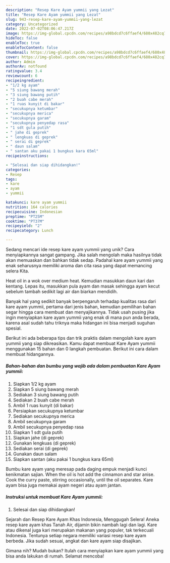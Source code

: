 ```yaml
---
description: "Resep Kare Ayam yummii yang Lezat"
title: "Resep Kare Ayam yummii yang Lezat"
slug: 943-resep-kare-ayam-yummii-yang-lezat
category: Uncategorized
date: 2022-07-02T08:06:47.217Z
image: https://img-global.cpcdn.com/recipes/a98bdcd7c6ffaef4/680x482cq70/kare-ayam-yummii-foto-resep-utama.jpg
hideToc: false
enableToc: true
enableTocContent: false
thumbnail: https://img-global.cpcdn.com/recipes/a98bdcd7c6ffaef4/680x482cq70/kare-ayam-yummii-foto-resep-utama.jpg
cover: https://img-global.cpcdn.com/recipes/a98bdcd7c6ffaef4/680x482cq70/kare-ayam-yummii-foto-resep-utama.jpg
author: Admin
authorAv: notfound
ratingvalue: 3.4
reviewcount: 6
recipeingredient:
- "1/2 kg ayam"
- "5 siung bawang merah"
- "3 siung bawang putih"
- "2 buah cabe merah"
- "1 ruas kunyit di bakar"
- "secukupnya ketumbar"
- "secukupnya merica"
- "secukupnya garam"
- "secukupnya penyedap rasa"
- "1 sdt gula putih"
- " jahe di geprek"
- " lengkuas di geprek"
- " serai di geprek"
- " daun salam"
- " santan aku pakai 1 bungkus kara 65ml"
recipeinstructions:

- "Selesai dan siap dihidangkan!"
categories:
- Resep
tags:
- kare
- ayam
- yummii

katakunci: kare ayam yummii 
nutrition: 164 calories
recipecuisine: Indonesian
preptime: "PT25M"
cooktime: "PT37M"
recipeyield: "2"
recipecategory: Lunch

---
```





Sedang mencari ide resep kare ayam yummii yang unik? Cara menyiapkannya sangat gampang. Jika salah mengolah maka hasilnya tidak akan memuaskan dan bahkan tidak sedap. Padahal kare ayam yummii yang enak seharusnya memiliki aroma dan cita rasa yang dapat memancing selera Kita.





Heat oil in a wok over medium heat. Kemudian masukkan daun kari dan kentang. Lepas itu, masukkan pula ayam dan masak sehingga ayam kecut sebelum tambah sedikit lagi air dan biarkan mendidih.

Banyak hal yang sedikit banyak berpengaruh terhadap kualitas rasa dari kare ayam yummii, pertama dari jenis bahan, kemudian pemilihan bahan segar hingga cara membuat dan menyajikannya. Tidak usah pusing jika ingin menyiapkan kare ayam yummii yang enak di mana pun anda berada, karena asal sudah tahu triknya maka hidangan ini bisa menjadi suguhan spesial.






Berikut ini ada beberapa tips dan trik praktis dalam mengolah kare ayam yummii yang siap dikreasikan. Kamu dapat membuat Kare Ayam yummii menggunakan 15 bahan dan 0 langkah pembuatan. Berikut ini cara dalam membuat hidangannya.

<!--inarticleads1-->

##### Bahan-bahan dan bumbu yang wajib ada dalam pembuatan Kare Ayam yummii:

1. Siapkan 1/2 kg ayam
1. Siapkan 5 siung bawang merah
1. Sediakan 3 siung bawang putih
1. Sediakan 2 buah cabe merah
1. Ambil 1 ruas kunyit (di bakar)
1. Persiapkan secukupnya ketumbar
1. Sediakan secukupnya merica
1. Ambil secukupnya garam
1. Ambil secukupnya penyedap rasa
1. Siapkan 1 sdt gula putih
1. Siapkan  jahe (di geprek)
1. Gunakan  lengkuas (di geprek)
1. Sediakan  serai (di geprek)
1. Gunakan  daun salam
1. Siapkan  santan (aku pakai 1 bungkus kara 65ml)


Bumbu kare ayam yang meresap pada daging empuk menjadi kunci kenikmatan sajian. When the oil is hot add the cinnamon and star anise. Cook the curry paste, stirring occasionally, until the oil separates. Kare ayam bisa juga memakai ayam negeri atau ayam jantan. 

<!--inarticleads2-->

##### Instruksi untuk membuat Kare Ayam yummii:


1. Selesai dan siap dihidangkan!

Sejarah dan Resep Kare Ayam Khas Indonesia, Menggugah Selera! Aneka resep kare ayam khas Tanah Air, dijamin bikin nambah lagi dan lagi. Kare atau dikenal juga kari merupakan makanan yang populer, tak terkecuali Indonesia. Tentunya setiap negara memiliki variasi resep kare ayam berbeda. Jika sudah sesuai, angkat dan kare ayam siap disajikan. 

Gimana nih? Mudah bukan? Itulah cara menyiapkan kare ayam yummii yang bisa anda lakukan di rumah. Selamat mencoba!
